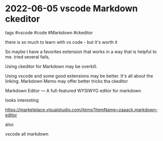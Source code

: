 # 2022-06-05 vscode Markdown ckeditor

tags #vscode #code #Markdown #ckeditor

there is so much to learn with vs code - but it's worth it

So maybe I have a favorites extension that works in a way that is helpful to me. tried several fails,

Using ckeditor for Markdown may be overkill.

Using vscode and some good extensions may be better. It's all about the linking. Markdown Memo may offer better tricks tha ckeditor

Markdown Editor — A full-featured WYSIWYG editor for markdown

looks interesting

https://marketplace.visualstudio.com/items?itemName=zaaack.markdown-editor

also

vscode all markdown
